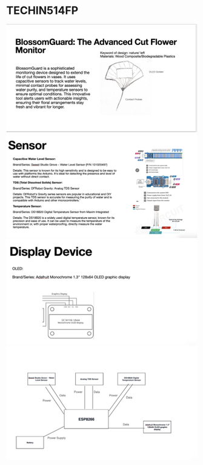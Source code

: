 # TECHIN514FP
![Screenshot of a comment on a GitHub issue showing an image, added in the Markdown, of an Octocat smiling and raising a tentacle.](https://github.com/strawbadberry/TECHIN514FP/blob/main/Screen%20Shot%202024-01-16%20at%2023.16.14.png
)
![Screenshot of a comment on a GitHub issue showing an image, added in the Markdown, of an Octocat smiling and raising a tentacle.](https://github.com/strawbadberry/TECHIN514FP/blob/main/Screen%20Shot%202024-01-16%20at%2023.16.18.png)
![Screenshot of a comment on a GitHub issue showing an image, added in the Markdown, of an Octocat smiling and raising a tentacle.](https://github.com/strawbadberry/TECHIN514FP/blob/main/Screen%20Shot%202024-01-16%20at%2023.16.23.png)
![Screenshot of a comment on a GitHub issue showing an image, added in the Markdown, of an Octocat smiling and raising a tentacle.](https://github.com/strawbadberry/TECHIN514FP/blob/main/Screen%20Shot%202024-01-16%20at%2023.16.27.png)
